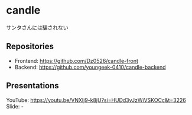# candle
サンタさんには騙されない

## Repositories
- Frontend: https://github.com/Dz0526/candle-front
- Backend: https://github.com/youngeek-0410/candle-backend

## Presentations
YouTube: https://youtu.be/VNXlj9-k8jU?si=HUDd3vJzWiVSKOCc&t=3226
Slide: -
